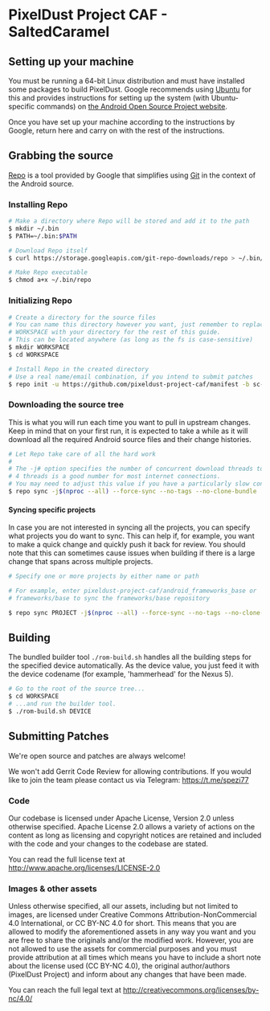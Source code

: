 # PixelDust Project CAF - SaltedCaramel #

## Setting up your machine ##

You must be running a 64-bit Linux distribution and must have installed some packages to build
PixelDust. Google recommends using [Ubuntu](http://www.ubuntu.com/download/desktop) for
this and provides instructions for setting up the system (with Ubuntu-specific commands) on
[the Android Open Source Project website](https://source.android.com/source/initializing.html#setting-up-a-linux-build-environment).

Once you have set up your machine according to the instructions by Google, return here and carry
on with the rest of the instructions.

## Grabbing the source ##

[Repo](http://source.android.com/source/developing.html) is a tool provided by Google that
simplifies using [Git](http://git-scm.com/book) in the context of the Android source.

### Installing Repo ###

```bash
# Make a directory where Repo will be stored and add it to the path
$ mkdir ~/.bin
$ PATH=~/.bin:$PATH

# Download Repo itself
$ curl https://storage.googleapis.com/git-repo-downloads/repo > ~/.bin/repo

# Make Repo executable
$ chmod a+x ~/.bin/repo
```

### Initializing Repo ###

```bash
# Create a directory for the source files
# You can name this directory however you want, just remember to replace
# WORKSPACE with your directory for the rest of this guide.
# This can be located anywhere (as long as the fs is case-sensitive)
$ mkdir WORKSPACE
$ cd WORKSPACE

# Install Repo in the created directory
# Use a real name/email combination, if you intend to submit patches
$ repo init -u https://github.com/pixeldust-project-caf/manifest -b sc-caf
```

### Downloading the source tree ###

This is what you will run each time you want to pull in upstream changes. Keep in mind that on your
first run, it is expected to take a while as it will download all the required Android source files
and their change histories.

```bash
# Let Repo take care of all the hard work
#
# The -j# option specifies the number of concurrent download threads to run.
# 4 threads is a good number for most internet connections.
# You may need to adjust this value if you have a particularly slow connection.
$ repo sync -j$(nproc --all) --force-sync --no-tags --no-clone-bundle
```

#### Syncing specific projects ####

In case you are not interested in syncing all the projects, you can specify what projects you do
want to sync. This can help if, for example, you want to make a quick change and quickly push it
back for review. You should note that this can sometimes cause issues when building if there is
a large change that spans across multiple projects.

```bash
# Specify one or more projects by either name or path

# For example, enter pixeldust-project-caf/android_frameworks_base or
# frameworks/base to sync the frameworks/base repository

$ repo sync PROJECT -j$(nproc --all) --force-sync --no-tags --no-clone-bundle
```

## Building ##

The bundled builder tool `./rom-build.sh` handles all the building steps for the specified device
automatically. As the device value, you just feed it with the device codename (for example,
'hammerhead' for the Nexus 5).

```bash
# Go to the root of the source tree...
$ cd WORKSPACE
# ...and run the builder tool.
$ ./rom-build.sh DEVICE
```

## Submitting Patches ##

We're open source and patches are always welcome!

We won't add Gerrit Code Review for allowing contributions. If you would like to join the team please contact us via Telegram: https://t.me/spezi77


### Code ###

Our codebase is licensed under Apache License, Version 2.0 unless otherwise specified. Apache
License 2.0 allows a variety of actions on the content as long as licensing and copyright
notices are retained and included with the code and your changes to the codebase are stated.

You can read the full license text at http://www.apache.org/licenses/LICENSE-2.0

### Images & other assets ###

Unless otherwise specified, all our assets, including but not limited to images, are licensed
under Creative Commons Attribution-NonCommercial 4.0 International, or CC BY-NC 4.0 for short.
This means that you are allowed to modify the aforementioned assets in any way you want and
you are free to share the originals and/or the modified work. However, you are not allowed
to use the assets for commercial purposes and you must provide attribution at all times which
means you have to include a short note about the license used (CC BY-NC 4.0), the original
author/authors (PixelDust Project) and inform about any changes that have been
made.

You can reach the full legal text at http://creativecommons.org/licenses/by-nc/4.0/

